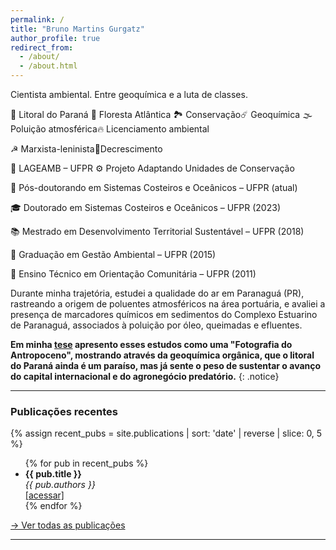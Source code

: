 ```yaml
---
permalink: /
title: "Bruno Martins Gurgatz"
author_profile: true
redirect_from: 
  - /about/
  - /about.html
---
```



Cientista ambiental. Entre geoquímica e a luta de classes.

<span class="badge">📍 Litoral do Paraná</span> <span class="badge">🌲 Floresta Atlântica</span>
<span class="badge">🏞️ Conservação</span><span class="badge">☄️ Geoquímica</span>
<span class="badge">🌫️ Poluição atmosférica</span><span class="badge">🔥 Licenciamento ambiental</span>




<span class="badge">☭ Marxista-leninista</span><span class="badge">🔻Decrescimento </span>


<span class="badge">🧭 LAGEAMB – UFPR</span> <span class="badge">⚙️ Projeto Adaptando Unidades de Conservação</span>


<span class="badge">🧪 Pós-doutorando em Sistemas Costeiros e Oceânicos – UFPR (atual)</span>

<span class="badge">🎓 Doutorado em Sistemas Costeiros e Oceânicos – UFPR (2023)</span>

<span class="badge">📚 Mestrado em Desenvolvimento Territorial Sustentável – UFPR (2018)</span>

<span class="badge">🌱 Graduação em Gestão Ambiental – UFPR (2015)</span>

<span class="badge">📌 Ensino Técnico em Orientação Comunitária – UFPR (2011)</span>




Durante minha trajetória, estudei a qualidade do ar em Paranaguá (PR), rastreando a origem de poluentes atmosféricos na área portuária, e avaliei a presença de marcadores químicos em sedimentos do Complexo Estuarino de Paranaguá, associados à poluição por óleo, queimadas e efluentes. 

**Em minha [tese](https://acervodigital.ufpr.br/xmlui/handle/1884/86567) apresento esses estudos como uma "Fotografia do Antropoceno", mostrando através da geoquímica orgânica, que o litoral do Paraná ainda é um paraíso, mas já sente o peso de sustentar o avanço do capital internacional e do agronegócio predatório.**
{: .notice}


---

### Publicações recentes

{% assign recent_pubs = site.publications | sort: 'date' | reverse | slice: 0, 5 %}
<ul>
  {% for pub in recent_pubs %}
    <li>
      <strong>{{ pub.title }}</strong><br>
      <em>{{ pub.authors }}</em><br>
      <a href="{{ pub.url | relative_url }}">[acessar]</a>
    </li>
  {% endfor %}
</ul>

<p><a href="{{ '/publications/' | relative_url }}">→ Ver todas as publicações</a></p>

---